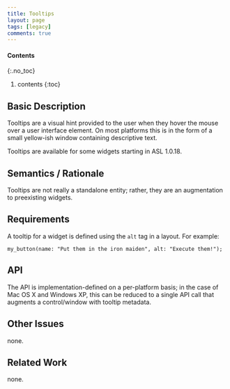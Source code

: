 ```yaml
---
title: Tooltips
layout: page
tags: [legacy]
comments: true
---
```

#### Contents
{:.no_toc}
1. contents
{:toc}

## Basic Description

Tooltips are a visual hint provided to the user when they hover the mouse over a user interface element. On most platforms this is in the form of a small yellow-ish window containing descriptive text.

Tooltips are available for some widgets starting in ASL 1.0.18.

## Semantics / Rationale

Tooltips are not really a standalone entity; rather, they are an augmentation to preexisting widgets.

## Requirements

A tooltip for a widget is defined using the <code>alt</code> tag in a layout. For example:

```
my_button(name: "Put them in the iron maiden", alt: "Execute them!");
```

## API

The API is implementation-defined on a per-platform basis; in the case of Mac OS X and Windows XP, this can be reduced to a single API call that augments a control/window with tooltip metadata.

## Other Issues

none.

## Related Work

none.
